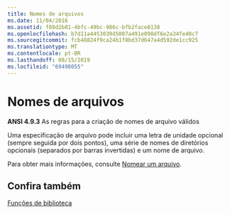 ```yaml
---
title: Nomes de arquivos
ms.date: 11/04/2016
ms.assetid: f08d2b81-4bfc-49bc-986c-bfb2face8138
ms.openlocfilehash: b7d11a4453039d5007a491e098df6e2a34fe40c7
ms.sourcegitcommit: fcb48824f9ca24b1f8bd37d647a4d592de1cc925
ms.translationtype: MT
ms.contentlocale: pt-BR
ms.lasthandoff: 08/15/2019
ms.locfileid: "69498055"
---
```

# <a name="filenames"></a>Nomes de arquivos

**ANSI 4.9.3** As regras para a criação de nomes de arquivo válidos

Uma especificação de arquivo pode incluir uma letra de unidade opcional (sempre seguida por dois pontos), uma série de nomes de diretórios opcionais (separados por barras invertidas) e um nome de arquivo.

Para obter mais informações, consulte [Nomear um arquivo](/windows/win32/FileIO/naming-a-file).

## <a name="see-also"></a>Confira também

[Funções de biblioteca](../c-language/library-functions.md)
